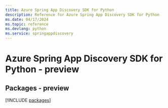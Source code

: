 ```yaml
---
title: Azure Spring App Discovery SDK for Python
description: Reference for Azure Spring App Discovery SDK for Python
ms.date: 04/17/2024
ms.topic: reference
ms.devlang: python
ms.service: springappdiscovery
---
```

# Azure Spring App Discovery SDK for Python - preview
## Packages - preview
[!INCLUDE [packages](spring-app-discovery-index.md)]